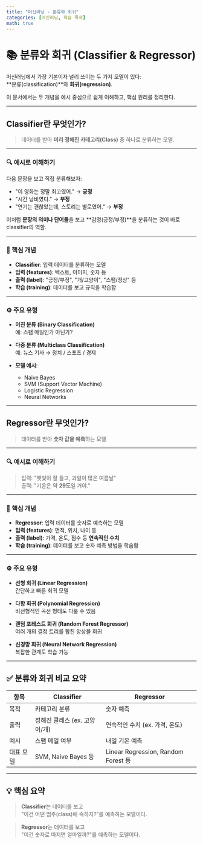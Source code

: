```yaml
---
title: "머신러닝 - 분류와 회귀"
categories: [머신러닝, 학습 목적]
math: true
---
```


# 📚 분류와 회귀 (Classifier & Regressor)

머신러닝에서 가장 기본이자 널리 쓰이는 두 가지 모델이 있다:  
**분류(classification)**와 **회귀(regression)**.  

이 문서에서는 두 개념을 예시 중심으로 쉽게 이해하고, 핵심 원리를 정리한다.

---

## Classifier란 무엇인가?

> 데이터를 받아 **미리 정해진 카테고리(Class)** 중 하나로 분류하는 모델.

---

### 🔍 예시로 이해하기

다음 문장을 보고 직접 분류해보자:

- "이 영화는 정말 최고였어." → **긍정**
- "시간 낭비였다." → **부정**
- "연기는 괜찮았는데, 스토리는 별로였어." → **부정**

이처럼 **문장의 의미나 단어들**을 보고 **감정(긍정/부정)**을 분류하는 것이 바로 classifier의 역할.

---

### 🧠 핵심 개념

- **Classifier**: 입력 데이터를 분류하는 모델  
- **입력 (features)**: 텍스트, 이미지, 숫자 등  
- **출력 (label)**: "긍정/부정", "개/고양이", "스팸/정상" 등  
- **학습 (training)**: 데이터를 보고 규칙을 학습함

---

### ⚙️ 주요 유형

- **이진 분류 (Binary Classification)**  
  예: 스팸 메일인가 아닌가?

- **다중 분류 (Multiclass Classification)**  
  예: 뉴스 기사 → 정치 / 스포츠 / 경제

- **모델 예시**:  
  - Naive Bayes  
  - SVM (Support Vector Machine)  
  - Logistic Regression  
  - Neural Networks

---

## Regressor란 무엇인가?

> 데이터를 받아 **숫자 값을 예측**하는 모델

---

### 🔍 예시로 이해하기

> 입력: "햇빛이 잘 들고, 과일이 많은 여름날"  
> 출력: "기온은 약 **29도**일 거야."

---

### 🧠 핵심 개념

- **Regressor**: 입력 데이터를 숫자로 예측하는 모델  
- **입력 (features)**: 면적, 위치, 나이 등  
- **출력 (label)**: 가격, 온도, 점수 등 **연속적인 수치**  
- **학습 (training)**: 데이터를 보고 숫자 예측 방법을 학습함

---

### ⚙️ 주요 유형

- **선형 회귀 (Linear Regression)**  
  간단하고 빠른 회귀 모델

- **다항 회귀 (Polynomial Regression)**  
  비선형적인 곡선 형태도 다룰 수 있음

- **랜덤 포레스트 회귀 (Random Forest Regressor)**  
  여러 개의 결정 트리를 합친 앙상블 회귀

- **신경망 회귀 (Neural Network Regression)**  
  복잡한 관계도 학습 가능

---

## ✅ 분류와 회귀 비교 요약

| 항목 | Classifier | Regressor |
|------|------------|-----------|
| 목적 | 카테고리 분류 | 숫자 예측 |
| 출력 | 정해진 클래스 (ex. 고양이/개) | 연속적인 수치 (ex. 가격, 온도) |
| 예시 | 스팸 메일 여부 | 내일 기온 예측 |
| 대표 모델 | SVM, Naive Bayes 등 | Linear Regression, Random Forest 등 |

---

## 💡 핵심 요약

> **Classifier**는 데이터를 보고  
> "이건 어떤 범주(class)에 속하지?"를 예측하는 모델이다.

> **Regressor**는 데이터를 보고  
> "이건 숫자로 따지면 얼마일까?"를 예측하는 모델이다.
